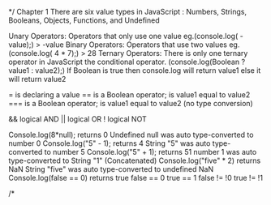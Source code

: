 */ Chapter 1
There are six value types in JavaScript :
Numbers, Strings, Booleans, Objects, Functions, and Undefined

Unary Operators: Operators that only use one value eg.(console.log( - value);) > -value
Binary Operators: Operators that use two values eg.(console.log( 4 * 7);) > 28
Ternary Operators: There is only one ternary operator in JavaScript the conditional operator.
       (console.log(Boolean ? value1 : value2);)
       If Boolean is true then console.log will return value1 else it will return value2

= is declaring a value
== is a Boolean operator; is value1 equal to value2
=== is a Boolean operator; is value1 equal to value2 (no type conversion)

&& logical AND
|| logical OR
! logical NOT

Console.log(8*null);
returns 0                 Undefined null was auto type-converted to number 0
Console.log("5" - 1);
returns 4                 String "5" was auto type-converted to number 5
Console.log("5" + 1);
returns 51                number 1 was auto type-converted to String "1" (Concatenated)
Console.log("five" * 2)
returns NaN               String "five" was auto type-converted to undefined NaN
Console.log(false == 0)
returns true              false == 0 true == 1 false != !0 true != !1



/*
